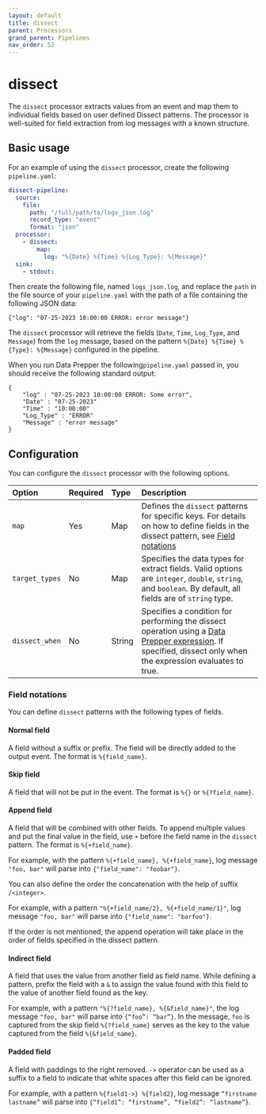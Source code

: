 ```yaml
---
layout: default
title: dissect
parent: Processors
grand_parent: Pipelines
nav_order: 52
---
```


# dissect

The `dissect` processor extracts values from an event and map them to individual fields based on user defined Dissect patterns. The processor is well-suited for field extraction from log messages with a known structure. 

## Basic usage

For an example of using the `dissect` processor, create the following `pipeline.yaml`:

```yaml
dissect-pipeline:
  source:
    file:
      path: "/full/path/to/logs_json.log"
      record_type: "event"
      format: "json"
  processor:
    - dissect:
        map:
          log: "%{Date} %{Time} %{Log_Type}: %{Message}"
  sink:
    - stdout:
```

Then create the following file, named `logs_json.log`, and replace the `path` in the file source of your `pipeline.yaml` with the path of a file containing the following JSON data:

```
{"log": "07-25-2023 10:00:00 ERROR: error message"}
```

The `dissect` processor will retrieve the fields (`Date`, `Time`, `Log_Type`, and `Message`) from the `log` message, based on the pattern `%{Date} %{Time} %{Type}: %{Message}` configured in the pipeline.

When you run Data Prepper the following`pipeline.yaml` passed in, you should receive  the following standard output:

```
{
    "log" : "07-25-2023 10:00:00 ERROR: Some error",
    "Date" : "07-25-2023"
    "Time" : "10:00:00"
    "Log_Type" : "ERROR"
    "Message" : "error message"
}
```

## Configuration

You can configure the `dissect` processor with the following options.

| Option | Required | Type | Description |
| :--- | :--- | :--- | :--- |
| `map` | Yes | Map | Defines the `dissect` patterns for specific keys. For details on how to define fields in the dissect pattern, see [Field notations](#field-notations) |
| `target_types` | No | Map | Specifies the data types for extract fields. Valid options are `integer`, `double`, `string`, and `boolean`. By default, all fields are of `string` type. |
| `dissect_when` | No | String | Specifies a condition for performing the dissect operation using a [Data Prepper expression]({{site.url}}{{site.baseurl}}/data-prepper/pipelines/expression-syntax/). If specified, dissect only when the expression evaluates to true. |

### Field notations

You can define `dissect` patterns with the following types of fields.

#### Normal field

A field without a suffix or prefix. The field will be directly added to the output event. The format is `%{field_name}`.

#### Skip field

A field that will not be put in the event. The format is `%{}` or `%{?field_name}`.

#### Append field

A field that will be combined with other fields. To append multiple values and put the final value in the field, use `+` before the field name in the `dissect` pattern. The format is `%{+field_name}`. 

For example, with the pattern `%{+field_name}, %{+field_name}`, log message `"foo, bar"` will parse into `{"field_name": "foobar"}`.

You can also define the order the concatenation with the help of suffix `/<integer>`. 

For example, with a pattern `"%{+field_name/2}, %{+field_name/1}"`, log message `"foo, bar"` will parse into `{"field_name": "barfoo"}`.

If the order is not mentioned, the append operation will take place in the order of fields specified in the dissect pattern. 

#### Indirect field

A field that uses the value from another field as field name. While defining a pattern, prefix the field with a `&` to assign the value found with this field to the value of another field found as the key.

For example, with a pattern `"%{?field_name}, %{&field_name}"`, the log message `"foo, bar"` will parse into `{“foo”: “bar”}`. In the message, `foo` is captured from the skip field `%{?field_name}` serves as the key to the value captured from the field `%{&field_name}`.

#### Padded field

A field with paddings to the right removed. `->` operator can be used as a suffix to a field to indicate that white spaces after this field can be ignored.

For example, with a pattern `%{field1->} %{field2}`, log message `“firstname    lastname”` will parse into `{“field1”: “firstname”, “field2”: “lastname”}`.
